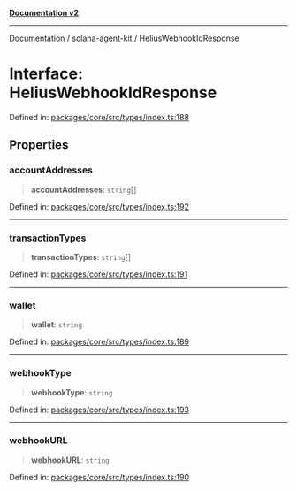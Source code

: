 [**Documentation v2**](../../README.md)

***

[Documentation](../../README.md) / [solana-agent-kit](../README.md) / HeliusWebhookIdResponse

# Interface: HeliusWebhookIdResponse

Defined in: [packages/core/src/types/index.ts:188](https://github.com/scriptscrypt/solana-agent-kit/blob/8d48a57968ef71c6851a44a8efa685e80e815610/packages/core/src/types/index.ts#L188)

## Properties

### accountAddresses

> **accountAddresses**: `string`[]

Defined in: [packages/core/src/types/index.ts:192](https://github.com/scriptscrypt/solana-agent-kit/blob/8d48a57968ef71c6851a44a8efa685e80e815610/packages/core/src/types/index.ts#L192)

***

### transactionTypes

> **transactionTypes**: `string`[]

Defined in: [packages/core/src/types/index.ts:191](https://github.com/scriptscrypt/solana-agent-kit/blob/8d48a57968ef71c6851a44a8efa685e80e815610/packages/core/src/types/index.ts#L191)

***

### wallet

> **wallet**: `string`

Defined in: [packages/core/src/types/index.ts:189](https://github.com/scriptscrypt/solana-agent-kit/blob/8d48a57968ef71c6851a44a8efa685e80e815610/packages/core/src/types/index.ts#L189)

***

### webhookType

> **webhookType**: `string`

Defined in: [packages/core/src/types/index.ts:193](https://github.com/scriptscrypt/solana-agent-kit/blob/8d48a57968ef71c6851a44a8efa685e80e815610/packages/core/src/types/index.ts#L193)

***

### webhookURL

> **webhookURL**: `string`

Defined in: [packages/core/src/types/index.ts:190](https://github.com/scriptscrypt/solana-agent-kit/blob/8d48a57968ef71c6851a44a8efa685e80e815610/packages/core/src/types/index.ts#L190)
